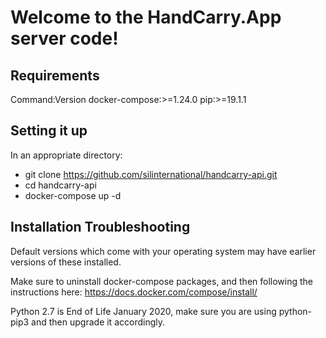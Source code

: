 # Welcome to the HandCarry.App server code!

## Requirements

Command:Version
docker-compose:>=1.24.0
pip:>=19.1.1 

## Setting it up

In an appropriate directory:
* git clone https://github.com/silinternational/handcarry-api.git
* cd handcarry-api
* docker-compose up -d

## Installation Troubleshooting

Default versions which come with your operating system
may have earlier versions of these installed.

Make sure to uninstall docker-compose packages, and then following the
instructions here: https://docs.docker.com/compose/install/

Python 2.7 is End of Life January 2020, make sure you are using
python-pip3 and then upgrade it accordingly.

